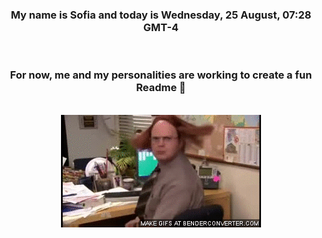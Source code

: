 


<div align="center">
<h3 >My name is Sofia and today is Wednesday, 25 August, 07:28 GMT-4</h3><br>
<h3 >For now, me and my personalities are working to create a fun Readme 👋
</h3><br>
<img src='img/dwight.gif' alt='working...'/>
</div>
